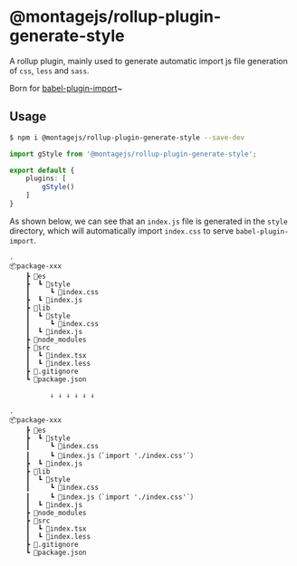 # @montagejs/rollup-plugin-generate-style

A rollup plugin, mainly used to generate automatic import js file generation of `css`, `less` and `sass`.

Born for [babel-plugin-import](https://www.npmjs.com/package/babel-plugin-import)~

## Usage

```bash
$ npm i @montagejs/rollup-plugin-generate-style --save-dev
```

```ts
import gStyle from '@montagejs/rollup-plugin-generate-style';

export default {
    plugins: [
        gStyle()
    ]
}

```

As shown below, we can see that an `index.js` file is generated in the `style` directory, which will automatically import `index.css` to serve `babel-plugin-import`.

```
.
📦package-xxx
    ┣ 📂es
    ┣  ┗ 📂style
    ┃     ┗ 📜index.css
    ┣  ┗ 📜index.js
    ┣ 📂lib
    ┃  ┗ 📂style
    ┃     ┗ 📜index.css
    ┃  ┗ 📜index.js
    ┣ 📂node_modules
    ┣ 📂src
    ┃  ┗ 📜index.tsx
    ┃  ┗ 📜index.less
    ┣ 📜.gitignore
    ┗ 📜package.json
    
          ↓ ↓ ↓ ↓ ↓ ↓

.
📦package-xxx
    ┣ 📂es
    ┣  ┗ 📂style
    ┃     ┗ 📜index.css
    ┃     ┗ 📜index.js（`import './index.css'`）
    ┣  ┗ 📜index.js
    ┣ 📂lib
    ┃  ┗ 📂style
    ┃     ┗ 📜index.css
    ┃     ┗ 📜index.js（`import './index.css'`）
    ┃  ┗ 📜index.js
    ┣ 📂node_modules
    ┣ 📂src
    ┃  ┗ 📜index.tsx
    ┃  ┗ 📜index.less
    ┣ 📜.gitignore
    ┗ 📜package.json
```


